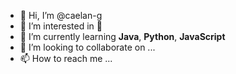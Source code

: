 - 👋 Hi, I’m @caelan-g
- 👀 I’m interested in 🦆
- 🌱 I’m currently learning **Java**, **Python**, **JavaScript**
- 💞️ I’m looking to collaborate on ...
- 📫 How to reach me ...

<!---
caelan-g/caelan-g is a ✨ special ✨ repository because its `README.md` (this file) appears on your GitHub profile.
You can click the Preview link to take a look at your changes.
--->
